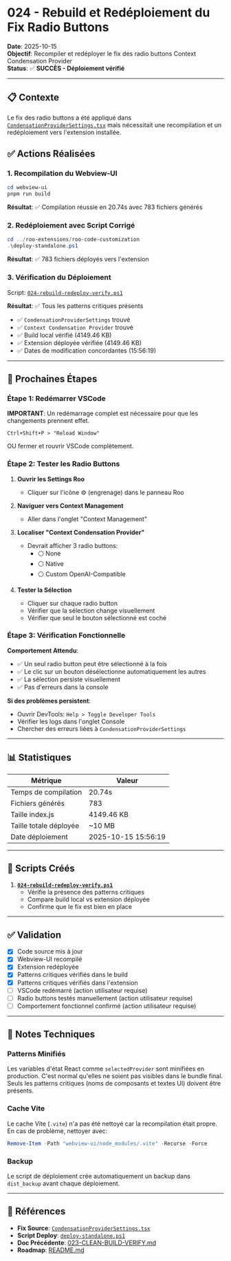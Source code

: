 # 024 - Rebuild et Redéploiement du Fix Radio Buttons

**Date**: 2025-10-15  
**Objectif**: Recompiler et redéployer le fix des radio buttons Context Condensation Provider  
**Status**: ✅ **SUCCÈS - Déploiement vérifié**

---

## 📋 Contexte

Le fix des radio buttons a été appliqué dans [`CondensationProviderSettings.tsx`](../../../../roo-code/webview-ui/src/components/settings/CondensationProviderSettings.tsx) mais nécessitait une recompilation et un redéploiement vers l'extension installée.

## ✅ Actions Réalisées

### 1. Recompilation du Webview-UI
```powershell
cd webview-ui
pnpm run build
```
**Résultat**: ✅ Compilation réussie en 20.74s avec 783 fichiers générés

### 2. Redéploiement avec Script Corrigé
```powershell
cd ../roo-extensions/roo-code-customization
.\deploy-standalone.ps1
```
**Résultat**: ✅ 783 fichiers déployés vers l'extension

### 3. Vérification du Déploiement
Script: [`024-rebuild-redeploy-verify.ps1`](scripts/024-rebuild-redeploy-verify.ps1)

**Résultat**: ✅ Tous les patterns critiques présents
- ✅ `CondensationProviderSettings` trouvé
- ✅ `Context Condensation Provider` trouvé
- ✅ Build local vérifié (4149.46 KB)
- ✅ Extension déployée vérifiée (4149.46 KB)
- ✅ Dates de modification concordantes (15:56:19)

---

## 🎯 Prochaines Étapes

### Étape 1: Redémarrer VSCode
**IMPORTANT**: Un redémarrage complet est nécessaire pour que les changements prennent effet.

```
Ctrl+Shift+P > "Reload Window"
```

OU fermer et rouvrir VSCode complètement.

### Étape 2: Tester les Radio Buttons

1. **Ouvrir les Settings Roo**
   - Cliquer sur l'icône ⚙️ (engrenage) dans le panneau Roo

2. **Naviguer vers Context Management**
   - Aller dans l'onglet "Context Management"

3. **Localiser "Context Condensation Provider"**
   - Devrait afficher 3 radio buttons:
     - ⚪ None
     - ⚪ Native
     - ⚪ Custom OpenAI-Compatible

4. **Tester la Sélection**
   - Cliquer sur chaque radio button
   - Vérifier que la sélection change visuellement
   - Vérifier que seul le bouton sélectionné est coché

### Étape 3: Vérification Fonctionnelle

**Comportement Attendu**:
- ✅ Un seul radio button peut être sélectionné à la fois
- ✅ Le clic sur un bouton désélectionne automatiquement les autres
- ✅ La sélection persiste visuellement
- ✅ Pas d'erreurs dans la console

**Si des problèmes persistent**:
- Ouvrir DevTools: `Help > Toggle Developer Tools`
- Vérifier les logs dans l'onglet Console
- Chercher des erreurs liées à `CondensationProviderSettings`

---

## 📊 Statistiques

| Métrique | Valeur |
|----------|--------|
| Temps de compilation | 20.74s |
| Fichiers générés | 783 |
| Taille index.js | 4149.46 KB |
| Taille totale déployée | ~10 MB |
| Date déploiement | 2025-10-15 15:56:19 |

---

## 🔧 Scripts Créés

1. **[`024-rebuild-redeploy-verify.ps1`](scripts/024-rebuild-redeploy-verify.ps1)**
   - Vérifie la présence des patterns critiques
   - Compare build local vs extension déployée
   - Confirme que le fix est bien en place

---

## ✅ Validation

- [x] Code source mis à jour
- [x] Webview-UI recompilé
- [x] Extension redéployée
- [x] Patterns critiques vérifiés dans le build
- [x] Patterns critiques vérifiés dans l'extension
- [ ] VSCode redémarré (action utilisateur requise)
- [ ] Radio buttons testés manuellement (action utilisateur requise)
- [ ] Comportement fonctionnel confirmé (action utilisateur requise)

---

## 📝 Notes Techniques

### Patterns Minifiés
Les variables d'état React comme `selectedProvider` sont minifiées en production. C'est normal qu'elles ne soient pas visibles dans le bundle final. Seuls les patterns critiques (noms de composants et textes UI) doivent être présents.

### Cache Vite
Le cache Vite (`.vite`) n'a pas été nettoyé car la recompilation était propre. En cas de problème, nettoyer avec:
```powershell
Remove-Item -Path "webview-ui/node_modules/.vite" -Recurse -Force
```

### Backup
Le script de déploiement crée automatiquement un backup dans `dist_backup` avant chaque déploiement.

---

## 🔗 Références

- **Fix Source**: [`CondensationProviderSettings.tsx`](../../../../roo-code/webview-ui/src/components/settings/CondensationProviderSettings.tsx)
- **Script Deploy**: [`deploy-standalone.ps1`](../../../../roo-extensions/roo-code-customization/deploy-standalone.ps1)
- **Doc Précédente**: [023-CLEAN-BUILD-VERIFY.md](023-clean-build-verify.md)
- **Roadmap**: [README.md](README.md)